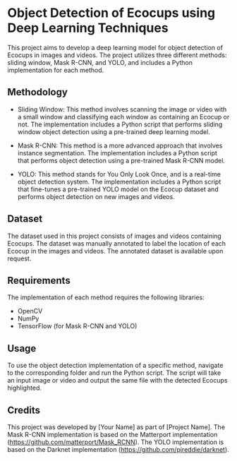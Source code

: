 # Object Detection of Ecocups using Deep Learning Techniques

This project aims to develop a deep learning model for object detection of Ecocups in images and videos. The project utilizes three different methods: sliding window, Mask R-CNN, and YOLO, and includes a Python implementation for each method.

## Methodology

- Sliding Window: This method involves scanning the image or video with a small window and classifying each window as containing an Ecocup or not. The implementation includes a Python script that performs sliding window object detection using a pre-trained deep learning model.

- Mask R-CNN: This method is a more advanced approach that involves instance segmentation. The implementation includes a Python script that performs object detection using a pre-trained Mask R-CNN model.

- YOLO: This method stands for You Only Look Once, and is a real-time object detection system. The implementation includes a Python script that fine-tunes a pre-trained YOLO model on the Ecocup dataset and performs object detection on new images and videos.

## Dataset

The dataset used in this project consists of images and videos containing Ecocups. The dataset was manually annotated to label the location of each Ecocup in the images and videos. The annotated dataset is available upon request.

## Requirements

The implementation of each method requires the following libraries:

- OpenCV
- NumPy
- TensorFlow (for Mask R-CNN and YOLO)

## Usage

To use the object detection implementation of a specific method, navigate to the corresponding folder and run the Python script. The script will take an input image or video and output the same file with the detected Ecocups highlighted.

## Credits

This project was developed by [Your Name] as part of [Project Name]. The Mask R-CNN implementation is based on the Matterport implementation (https://github.com/matterport/Mask_RCNN). The YOLO implementation is based on the Darknet implementation (https://github.com/pjreddie/darknet).
